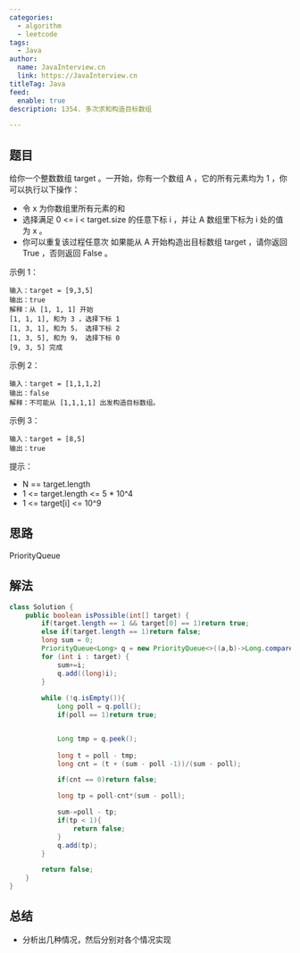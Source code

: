 ```yaml
---
categories:
  - algorithm
  - leetcode
tags:
  - Java
author: 
  name: JavaInterview.cn
  link: https://JavaInterview.cn
titleTag: Java
feed:
  enable: true
description: 1354. 多次求和构造目标数组

---
```


## 题目

给你一个整数数组 target 。一开始，你有一个数组 A ，它的所有元素均为 1 ，你可以执行以下操作：

* 令 x 为你数组里所有元素的和
* 选择满足 0 <= i < target.size 的任意下标 i ，并让 A 数组里下标为 i 处的值为 x 。
* 你可以重复该过程任意次
如果能从 A 开始构造出目标数组 target ，请你返回 True ，否则返回 False 。



示例 1：

    输入：target = [9,3,5]
    输出：true
    解释：从 [1, 1, 1] 开始
    [1, 1, 1], 和为 3 ，选择下标 1
    [1, 3, 1], 和为 5， 选择下标 2
    [1, 3, 5], 和为 9， 选择下标 0
    [9, 3, 5] 完成
示例 2：

    输入：target = [1,1,1,2]
    输出：false
    解释：不可能从 [1,1,1,1] 出发构造目标数组。
示例 3：

    输入：target = [8,5]
    输出：true
    

提示：

* N == target.length
* 1 <= target.length <= 5 * 10^4
* 1 <= target[i] <= 10^9

## 思路

PriorityQueue

## 解法
```java
class Solution {
    public boolean isPossible(int[] target) {
        if(target.length == 1 && target[0] == 1)return true;
        else if(target.length == 1)return false;
        long sum = 0;
        PriorityQueue<Long> q = new PriorityQueue<>((a,b)->Long.compare(b,a));
        for (int i : target) {
            sum+=i;
            q.add((long)i);
        }
        
        while (!q.isEmpty()){
            Long poll = q.poll();
            if(poll == 1)return true;


            Long tmp = q.peek();
            
            long t = poll - tmp;
            long cnt = (t + (sum - poll -1))/(sum - poll);

            if(cnt == 0)return false;

            long tp = poll-cnt*(sum - poll);

            sum-=poll - tp;
            if(tp < 1){
                return false;
            }
            q.add(tp);
        }

        return false;
    }
}

```

## 总结

- 分析出几种情况，然后分别对各个情况实现 
